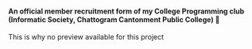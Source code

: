 #### An official member recruitment form of my College Programming club (Informatic Society, Chattogram Cantonment Public College) 🥰
This is why no preview available for this project
